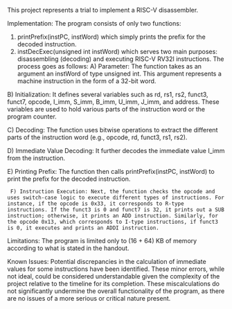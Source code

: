 This project represents a trial to implement a RISC-V disassembler.


Implementation: 
The program consists of only two functions: 

1.  printPrefix(instPC, instWord) which simply prints the prefix for the decoded instruction. 
2.  instDecExec(unsigned int instWord) which  serves two main purposes: disassembling (decoding) and executing RISC-V RV32I instructions. The process goes as follows:
   A) Parameter: The function takes as an argument an instWord of type unsigned int. This argument represents a     
       machine instruction in the form of a 32-bit word.

   B) Initialization: It defines several variables such as rd, rs1, rs2, funct3, funct7, opcode, I_imm, S_imm, B_imm, 
    U_imm, J_imm, and address. These variables are used to hold various parts of the instruction word or the program 
    counter.

   C) Decoding: The function uses bitwise operations to extract the different parts of the instruction word (e.g., 
     opcode, rd, funct3, rs1, rs2).

   D) Immediate Value Decoding: It further decodes the immediate value I_imm from the instruction.

   E) Printing Prefix: The function then calls printPrefix(instPC, instWord) to print the prefix for the decoded 
      instruction.

     F) Instruction Execution: Next, the function checks the opcode and uses switch-case logic to execute different types of instructions. For instance, if the opcode is 0x33, it corresponds to R-type instructions. If the funct3 is 0 and funct7 is 32, it prints out a SUB instruction; otherwise, it prints an ADD instruction. Similarly, for the opcode 0x13, which corresponds to I-type instructions, if funct3 is 0, it executes and prints an ADDI instruction. 
          
Limitations:
The program is limited only to (16 + 64) KB of memory according to what is stated in the handout.

Known Issues:
      Potential discrepancies in the calculation of immediate values for some instructions have been identified. These minor errors, while not ideal, could be considered understandable given the complexity of the project relative to the timeline for its completion. These miscalculations do not significantly undermine the overall functionality of the program, as there are no issues of a more serious or critical nature present.
